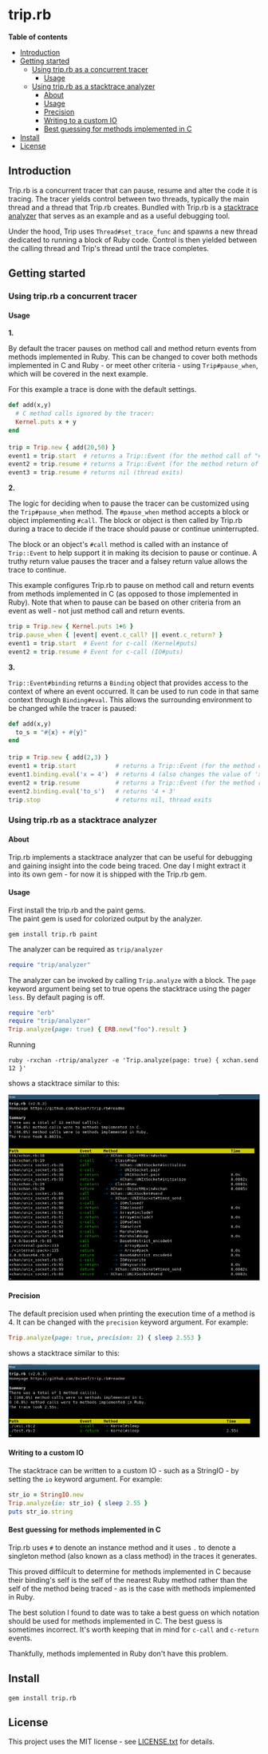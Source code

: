 # trip.rb

**Table of contents**

* [Introduction](#introduction)
* [Getting started](#examples) 
  * [Using trip.rb as a concurrent tracer](#as-a-concurrent-tracer)
    * [Usage](#concurrent-tracer-usage)
  * [Using trip.rb as a stacktrace analyzer](#as-a-stacktrace-analyzer)
    * [About](#stacktrace-analyzer-about)
    * [Usage](#stacktrace-analyzer-usage)
    * [Precision](#stacktrace-analyzer-precision)
    * [Writing to a custom IO](#stacktrace-custom-io)
    * [Best guessing for methods implemented in C](#c-note)
* [Install](#install)
* [License](#license)

## <a id='introduction'>Introduction</a>

Trip.rb is a concurrent tracer that can pause, resume and alter the code 
it is tracing. The tracer yields control between two threads, typically 
the main thread and a thread that Trip.rb creates. Bundled with Trip.rb 
is a [stacktrace analyzer](#as-a-stacktrace-analyzer) that serves as an example 
and as a useful debugging tool. 

Under the hood, Trip uses `Thread#set_trace_func` and spawns a new thread
dedicated to running a block of Ruby code. Control is then yielded between 
the calling thread and Trip's thread until the trace completes.

## <a id='examples'>Getting started</a>

### <a id='as-a-concurrent-tracer'>Using trip.rb a concurrent tracer</a>

#### <a id='concurrent-tracer-usage'>Usage</a>

**1.**

By default the tracer pauses on method call and method return events from 
methods implemented in Ruby. This can be changed to cover both methods 
implemented in C and Ruby - or meet other criteria - using `Trip#pause_when`, 
which will be covered in the next example. 

For this example a trace is done with the default settings.

```ruby
def add(x,y)
  # C method calls ignored by the tracer:
  Kernel.puts x + y
end

trip = Trip.new { add(20,50) }
event1 = trip.start  # returns a Trip::Event (for the method call of "#add")
event2 = trip.resume # returns a Trip::Event (for the method return of "#add")
event3 = trip.resume # returns nil (thread exits)
```

**2.**

The logic for deciding when to pause the tracer can be customized using the 
`Trip#pause_when` method. The `#pause_when` method accepts a block or object
implementing `#call`. The block or object is then called by Trip.rb during a 
trace to decide if the trace should pause or continue uninterrupted.

The block or an object's `#call` method is called with an instance of `Trip::Event` 
to help support it in making its decision to pause or continue. A truthy return 
value pauses the tracer and a falsey return value allows the trace to continue.

This example configures Trip.rb to pause on method call and return events from 
methods implemented in C (as opposed to those implemented in Ruby). Note that 
when to pause can be based on other criteria from an event as well - not just
method call and return events.

```ruby
trip = Trip.new { Kernel.puts 1+6 }
trip.pause_when { |event| event.c_call? || event.c_return? }
event1 = trip.start  # Event for c-call (Kernel#puts)
event2 = trip.resume # Event for c-call (IO#puts)
```

**3.**

`Trip::Event#binding` returns a `Binding` object that provides access to the context
of where an event occurred. It can be used to run code in that same context through 
`Binding#eval`. This allows the surrounding environment to be changed while the tracer 
is paused:

```ruby
def add(x,y)
  to_s = "#{x} + #{y}"
end

trip = Trip.new { add(2,3) }
event1 = trip.start           # returns a Trip::Event (for the method call of add)
event1.binding.eval('x = 4')  # returns 4 (also changes the value of 'x')
event2 = trip.resume          # returns a Trip::Event (for the method return of add)
event2.binding.eval('to_s')   # returns '4 + 3'
trip.stop                     # returns nil, thread exits
```

### <a id='as-a-stacktrace-analyzer'>Using trip.rb as a stacktrace analyzer</a>

#### <a id='stacktrace-analyzer-about'>About</a>

Trip.rb implements a stacktrace analyzer that can be useful for debugging and 
gaining insight into the code being traced. One day I might extract it into 
its own gem - for now it is shipped with the Trip.rb gem.

#### <a id='stacktrace-analyzer-usage'>Usage</a>

First install the trip.rb and the paint gems.  
The paint gem is used for colorized output by the analyzer. 

```
gem install trip.rb paint
```

The analyzer can be required as `trip/analyzer`


```ruby
require "trip/analyzer"
```

The analyzer can be invoked by calling `Trip.analyze` with a block. 
The `page` keyword argument being set to true opens the stacktrace 
using the pager `less`. By default paging is off.

```ruby
require "erb"
require "trip/analyzer"
Trip.analyze(page: true) { ERB.new("foo").result }
```

Running 
    
    ruby -rxchan -rtrip/analyzer -e 'Trip.analyze(page: true) { xchan.send 12 }'

shows a stacktrace similar to this:

![preview 1](https://github.com/0x1eef/trip.rb/raw/master/screenshots/screenshot_1.png)

#### <a id='stacktrace-analyzer-precision'>Precision</a>

The default precision used when printing the execution time of a method is 4. 
It can be changed with the `precision` keyword argument. For example:

```ruby
Trip.analyze(page: true, precision: 2) { sleep 2.553 }
```

shows a stacktrace similar to this:

![preview 2](https://github.com/0x1eef/trip.rb/raw/master/screenshots/screenshot_2.png)

#### <a id='stacktrace-custom-io'>Writing to a custom IO</a>

The stacktrace can be written to a custom IO - such as a StringIO - by setting
the `io` keyword argument. For example:

```ruby
str_io = StringIO.new
Trip.analyze(io: str_io) { sleep 2.55 }
puts str_io.string
```

#### <a id='c-note'>Best guessing for methods implemented in C</a> 

Trip.rb uses `#` to denote an instance method and it uses `.` to denote a 
singleton method (also known as a class method) in the traces it generates.

This proved diffilcult to determine for methods implemented in C because 
their binding's self is the self of the nearest Ruby method rather than the 
self of the method being traced - as is the case with methods implemented 
in Ruby.

The best solution I found to date was to take a best guess on which notation 
should be used for methods implemented in C. The best guess is sometimes
incorrect. It's worth keeping that in mind for `c-call` and `c-return` events.

Thankfully, methods implemented in Ruby don't have this problem.

## <a id='install'>Install</a>

    gem install trip.rb

## <a id='license'>License</a>

This project uses the MIT license - see [LICENSE.txt](./LICENSE.txt) for details.
